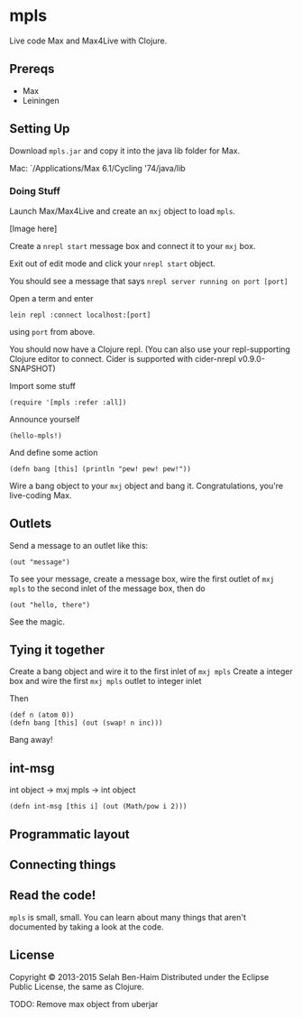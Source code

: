 # mpls

Live code Max and Max4Live with Clojure.


## Prereqs

- Max
- Leiningen

## Setting Up

Download `mpls.jar` and copy it into the java lib folder for Max.

Mac: `/Applications/Max 6.1/Cycling '74/java/lib

### Doing Stuff

Launch Max/Max4Live and create an `mxj` object to load `mpls`.

[Image here]

Create a `nrepl start` message box and connect it to your `mxj` box.

Exit out of edit mode and click your `nrepl start` object.

You should see a message that says `nrepl server running on port [port]`

Open a term and enter

```
lein repl :connect localhost:[port]
```

using `port` from above.

You should now have a Clojure repl. (You can also use your repl-supporting Clojure editor to connect. Cider is supported with cider-nrepl v0.9.0-SNAPSHOT)

Import some stuff

```
(require '[mpls :refer :all])
```

Announce yourself

```
(hello-mpls!)
```

And define some action

```
(defn bang [this] (println "pew! pew! pew!"))
```

Wire a bang object to your `mxj` object and bang it. Congratulations, you're live-coding Max.

## Outlets

Send a message to an outlet like this:

```
(out "message")
```

To see your message, create a message box, wire the first outlet of `mxj mpls` to the second inlet of the message box, then do

```
(out "hello, there")
```

See the magic.

## Tying it together

Create a bang object and wire it to the first inlet of `mxj mpls`
Create a integer box and wire the first `mxj mpls` outlet to integer inlet

Then

```
(def n (atom 0))
(defn bang [this] (out (swap! n inc)))
```

Bang away!


## int-msg

int object -> mxj mpls -> int object

```
(defn int-msg [this i] (out (Math/pow i 2)))
```

## Programmatic layout

## Connecting things

## Read the code!

`mpls` is small, small. You can learn about many things that aren't
documented by taking a look at the code.

## License

Copyright © 2013-2015 Selah Ben-Haim
Distributed under the Eclipse Public License, the same as Clojure.

TODO: Remove max object from uberjar
